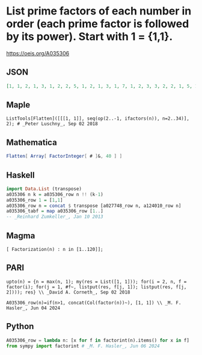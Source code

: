 # List prime factors of each number in order \(each prime factor is followed by its power\)\. Start with 1 \= \{1,1\}\.
https://oeis.org/A035306
## JSON
```JSON
[1, 1, 2, 1, 3, 1, 2, 2, 5, 1, 2, 1, 3, 1, 7, 1, 2, 3, 3, 2, 2, 1, 5, 1, 11, 1, 2, 2, 3, 1, 13, 1, 2, 1, 7, 1, 3, 1, 5, 1, 2, 4, 17, 1, 2, 1, 3, 2, 19, 1, 2, 2, 5, 1, 3, 1, 7, 1, 2, 1, 11, 1, 23, 1, 2, 3, 3, 1, 5, 2, 2, 1, 13, 1, 3, 3, 2, 2, 7, 1, 29, 1, 2, 1, 3, 1, 5, 1, 31, 1, 2, 5, 3, 1, 11, 1, 2]
```
## Maple
```Maple
ListTools[Flatten]([[[1, 1]], seq(op(2..-1, ifactors(n)), n=2..34)], 2); # _Peter Luschny_, Sep 02 2018
```
## Mathematica
```Mathematica
Flatten[ Array[ FactorInteger[ # ]&, 40 ] ]
```
## Haskell
```Haskell
import Data.List (transpose)
a035306 n k = a035306_row n !! (k-1)
a035306_row 1 = [1,1]
a035306_row n = concat $ transpose [a027748_row n, a124010_row n]
a035306_tabf = map a035306_row [1..]
-- _Reinhard Zumkeller_, Jan 10 2013
```
## Magma
```Magma
[ Factorization(n) : n in [1..120]];
```
## PARI
```PARI
upto(n) = {n = max(n, 1); my(res = List([1, 1])); for(i = 2, n, f = factor(i); for(j = 1, #f~, listput(res, f[j, 1]); listput(res, f[j, 2]))); res} \\ _David A. Corneth_, Sep 02 2018
```
```PARI
A035306_row(n)=if(n>1, concat(Col(factor(n))~), [1, 1]) \\ _M. F. Hasler_, Jun 04 2024
```
## Python
```Python
A035306_row = lambda n: [x for f in factorint(n).items() for x in f]
from sympy import factorint # _M. F. Hasler_, Jun 06 2024
```
